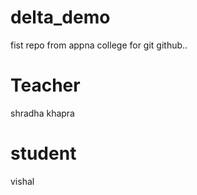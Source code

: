 # delta_demo
fist repo from appna college for git github..
# Teacher
shradha khapra

# student
vishal